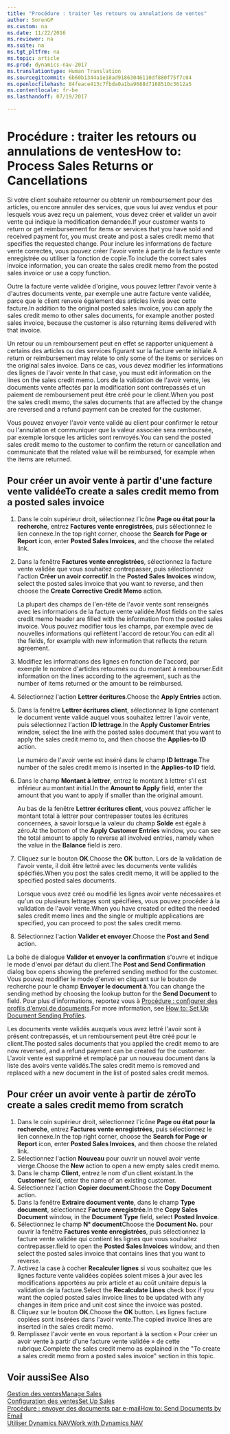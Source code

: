 ```yaml
---
title: "Procédure : traiter les retours ou annulations de ventes"
author: SorenGP
ms.custom: na
ms.date: 11/22/2016
ms.reviewer: na
ms.suite: na
ms.tgt_pltfrm: na
ms.topic: article
ms.prod: dynamics-nav-2017
ms.translationtype: Human Translation
ms.sourcegitcommit: 6b60b1344a1e18ad91863046110df880f75f7c04
ms.openlocfilehash: 84feace413c7fbda0a1ba9688d7168510c3612a5
ms.contentlocale: fr-be
ms.lasthandoff: 07/19/2017

---
```


# <a name="how-to-process-sales-returns-or-cancellations"></a><span data-ttu-id="1e9fd-102">Procédure : traiter les retours ou annulations de ventes</span><span class="sxs-lookup"><span data-stu-id="1e9fd-102">How to: Process Sales Returns or Cancellations</span></span>
<span data-ttu-id="1e9fd-103">Si votre client souhaite retourner ou obtenir un remboursement pour des articles, ou encore annuler des services, que vous lui avez vendus et pour lesquels vous avez reçu un paiement, vous devez créer et valider un avoir vente qui indique la modification demandée.</span><span class="sxs-lookup"><span data-stu-id="1e9fd-103">If your customer wants to return or get reimbursement for items or services that you have sold and received payment for, you must create and post a sales credit memo that specifies the requested change.</span></span> <span data-ttu-id="1e9fd-104">Pour inclure les informations de facture vente correctes, vous pouvez créer l'avoir vente à partir de la facture vente enregistrée ou utiliser la fonction de copie.</span><span class="sxs-lookup"><span data-stu-id="1e9fd-104">To include the correct sales invoice information, you can create the sales credit memo from the posted sales invoice or use a copy function.</span></span>

<span data-ttu-id="1e9fd-105">Outre la facture vente validée d'origine, vous pouvez lettrer l'avoir vente à d'autres documents vente, par exemple une autre facture vente validée, parce que le client renvoie également des articles livrés avec cette facture.</span><span class="sxs-lookup"><span data-stu-id="1e9fd-105">In addition to the original posted sales invoice, you can apply the sales credit memo to other sales documents, for example another posted sales invoice, because the customer is also returning items delivered with that invoice.</span></span>

<span data-ttu-id="1e9fd-106">Un retour ou un remboursement peut en effet se rapporter uniquement à certains des articles ou des services figurant sur la facture vente initiale.</span><span class="sxs-lookup"><span data-stu-id="1e9fd-106">A return or reimbursement may relate to only some of the items or services on the original sales invoice.</span></span> <span data-ttu-id="1e9fd-107">Dans ce cas, vous devez modifier les informations des lignes de l'avoir vente.</span><span class="sxs-lookup"><span data-stu-id="1e9fd-107">In that case, you must edit information on the lines on the sales credit memo.</span></span> <span data-ttu-id="1e9fd-108">Lors de la validation de l'avoir vente, les documents vente affectés par la modification sont contrepassés et un paiement de remboursement peut être créé pour le client.</span><span class="sxs-lookup"><span data-stu-id="1e9fd-108">When you post the sales credit memo, the sales documents that are affected by the change are reversed and a refund payment can be created for the customer.</span></span>

<span data-ttu-id="1e9fd-109">Vous pouvez envoyer l'avoir vente validé au client pour confirmer le retour ou l'annulation et communiquer que la valeur associée sera remboursée, par exemple lorsque les articles sont renvoyés.</span><span class="sxs-lookup"><span data-stu-id="1e9fd-109">You can send the posted sales credit memo to the customer to confirm the return or cancellation and communicate that the related value will be reimbursed, for example when the items are returned.</span></span>

## <a name="to-create-a-sales-credit-memo-from-a-posted-sales-invoice"></a><span data-ttu-id="1e9fd-110">Pour créer un avoir vente à partir d'une facture vente validée</span><span class="sxs-lookup"><span data-stu-id="1e9fd-110">To create a sales credit memo from a posted sales invoice</span></span>
1. <span data-ttu-id="1e9fd-111">Dans le coin supérieur droit, sélectionnez l'icône **Page ou état pour la recherche**, entrez **Factures vente enregistrées**, puis sélectionnez le lien connexe.</span><span class="sxs-lookup"><span data-stu-id="1e9fd-111">In the top right corner, choose the **Search for Page or Report** icon, enter **Posted Sales Invoices**, and the choose the related link.</span></span>  
2. <span data-ttu-id="1e9fd-112">Dans la fenêtre **Factures vente enregistrées**, sélectionnez la facture vente validée que vous souhaitez contrepasser, puis sélectionnez l'action **Créer un avoir correctif**.</span><span class="sxs-lookup"><span data-stu-id="1e9fd-112">In the **Posted Sales Invoices** window, select the posted sales invoice that you want to reverse, and then choose the **Create Corrective Credit Memo** action.</span></span>

    <span data-ttu-id="1e9fd-113">La plupart des champs de l'en-tête de l'avoir vente sont renseignés avec les informations de la facture vente validée.</span><span class="sxs-lookup"><span data-stu-id="1e9fd-113">Most fields on the sales credit memo header are filled with the information from the posted sales invoice.</span></span> <span data-ttu-id="1e9fd-114">Vous pouvez modifier tous les champs, par exemple avec de nouvelles informations qui reflètent l'accord de retour.</span><span class="sxs-lookup"><span data-stu-id="1e9fd-114">You can edit all the fields, for example with new information that reflects the return agreement.</span></span>
3. <span data-ttu-id="1e9fd-115">Modifiez les informations des lignes en fonction de l'accord, par exemple le nombre d'articles retournés ou du montant à rembourser.</span><span class="sxs-lookup"><span data-stu-id="1e9fd-115">Edit information on the lines according to the agreement, such as the number of items returned or the amount to be reimbursed.</span></span>
4. <span data-ttu-id="1e9fd-116">Sélectionnez l'action **Lettrer écritures**.</span><span class="sxs-lookup"><span data-stu-id="1e9fd-116">Choose the **Apply Entries** action.</span></span>
5. <span data-ttu-id="1e9fd-117">Dans la fenêtre **Lettrer écritures client**, sélectionnez la ligne contenant le document vente validé auquel vous souhaitez lettrer l'avoir vente, puis sélectionnez l'action **ID lettrage**.</span><span class="sxs-lookup"><span data-stu-id="1e9fd-117">In the **Apply Customer Entries** window, select the line with the posted sales document that you want to apply the sales credit memo to, and then choose the **Applies-to ID** action.</span></span>

    <span data-ttu-id="1e9fd-118">Le numéro de l'avoir vente est inséré dans le champ **ID lettrage**.</span><span class="sxs-lookup"><span data-stu-id="1e9fd-118">The number of the sales credit memo is inserted in the **Applies-to ID** field.</span></span>  
6. <span data-ttu-id="1e9fd-119">Dans le champ **Montant à lettrer**, entrez le montant à lettrer s'il est inférieur au montant initial.</span><span class="sxs-lookup"><span data-stu-id="1e9fd-119">In the **Amount to Apply** field, enter the amount that you want to apply if smaller than the original amount.</span></span>

    <span data-ttu-id="1e9fd-120">Au bas de la fenêtre **Lettrer écritures client**, vous pouvez afficher le montant total à lettrer pour contrepasser toutes les écritures concernées, à savoir lorsque la valeur du champ **Solde** est égale à zéro.</span><span class="sxs-lookup"><span data-stu-id="1e9fd-120">At the bottom of the **Apply Customer Entries** window, you can see the total amount to apply to reverse all involved entries, namely when the value in the **Balance** field is zero.</span></span>  
7. <span data-ttu-id="1e9fd-121">Cliquez sur le bouton **OK**.</span><span class="sxs-lookup"><span data-stu-id="1e9fd-121">Choose the **OK** button.</span></span> <span data-ttu-id="1e9fd-122">Lors de la validation de l'avoir vente, il doit être lettré avec les documents vente validés spécifiés.</span><span class="sxs-lookup"><span data-stu-id="1e9fd-122">When you post the sales credit memo, it will be applied to the specified posted sales documents.</span></span>

    <span data-ttu-id="1e9fd-123">Lorsque vous avez créé ou modifié les lignes avoir vente nécessaires et qu'un ou plusieurs lettrages sont spécifiées, vous pouvez procéder à la validation de l'avoir vente.</span><span class="sxs-lookup"><span data-stu-id="1e9fd-123">When you have created or edited the needed sales credit memo lines and the single or multiple applications are specified, you can proceed to post the sales credit memo.</span></span>
8. <span data-ttu-id="1e9fd-124">Sélectionnez l'action **Valider et envoyer**.</span><span class="sxs-lookup"><span data-stu-id="1e9fd-124">Choose the **Post and Send** action.</span></span>

<span data-ttu-id="1e9fd-125">La boîte de dialogue **Valider et envoyer la confirmation** s'ouvre et indique le mode d'envoi par défaut du client.</span><span class="sxs-lookup"><span data-stu-id="1e9fd-125">The **Post and Send Confirmation** dialog box opens showing the preferred sending method for the customer.</span></span> <span data-ttu-id="1e9fd-126">Vous pouvez modifier le mode d'envoi en cliquant sur le bouton de recherche pour le champ **Envoyer le document à**.</span><span class="sxs-lookup"><span data-stu-id="1e9fd-126">You can change the sending method by choosing the lookup button for the **Send Document** to field.</span></span> <span data-ttu-id="1e9fd-127">Pour plus d'informations, reportez vous à [Procédure : configurer des profils d'envoi de documents](sales-how-setup-document-send-profiles.md).</span><span class="sxs-lookup"><span data-stu-id="1e9fd-127">For more information, see [How to: Set Up Document Sending Profiles](sales-how-setup-document-send-profiles.md).</span></span>

<span data-ttu-id="1e9fd-128">Les documents vente validés auxquels vous avez lettré l'avoir sont à présent contrepassés, et un remboursement peut être créé pour le client.</span><span class="sxs-lookup"><span data-stu-id="1e9fd-128">The posted sales documents that you applied the credit memo to are now reversed, and a refund payment can be created for the customer.</span></span> <span data-ttu-id="1e9fd-129">L'avoir vente est supprimé et remplacé par un nouveau document dans la liste des avoirs vente validés.</span><span class="sxs-lookup"><span data-stu-id="1e9fd-129">The sales credit memo is removed and replaced with a new document in the list of posted sales credit memos.</span></span>

## <a name="to-create-a-sales-credit-memo-from-scratch"></a><span data-ttu-id="1e9fd-130">Pour créer un avoir vente à partir de zéro</span><span class="sxs-lookup"><span data-stu-id="1e9fd-130">To create a sales credit memo from scratch</span></span>
1. <span data-ttu-id="1e9fd-131">Dans le coin supérieur droit, sélectionnez l'icône **Page ou état pour la recherche**, entrez **Factures vente enregistrées**, puis sélectionnez le lien connexe.</span><span class="sxs-lookup"><span data-stu-id="1e9fd-131">In the top right corner, choose the **Search for Page or Report** icon, enter **Posted Sales Invoices**, and then choose the related link.</span></span>
2. <span data-ttu-id="1e9fd-132">Sélectionnez l'action **Nouveau** pour ouvrir un nouvel avoir vente vierge.</span><span class="sxs-lookup"><span data-stu-id="1e9fd-132">Choose the **New** action to open a new empty sales credit memo.</span></span>
3. <span data-ttu-id="1e9fd-133">Dans le champ **Client**, entrez le nom d'un client existant.</span><span class="sxs-lookup"><span data-stu-id="1e9fd-133">In the **Customer** field, enter the name of an existing customer.</span></span>
4. <span data-ttu-id="1e9fd-134">Sélectionnez l'action **Copier document**.</span><span class="sxs-lookup"><span data-stu-id="1e9fd-134">Choose the **Copy Document** action.</span></span>
5. <span data-ttu-id="1e9fd-135">Dans la fenêtre **Extraire document vente**, dans le champ **Type document**, sélectionnez **Facture enregistrée**.</span><span class="sxs-lookup"><span data-stu-id="1e9fd-135">In the **Copy Sales Document** window, in the **Document Type** field, select **Posted Invoice**.</span></span>
6. <span data-ttu-id="1e9fd-136">Sélectionnez le champ **N° document**</span><span class="sxs-lookup"><span data-stu-id="1e9fd-136">Choose the **Document No.**</span></span> <span data-ttu-id="1e9fd-137">pour ouvrir la fenêtre **Factures vente enregistrées**, puis sélectionnez la facture vente validée qui contient les lignes que vous souhaitez contrepasser.</span><span class="sxs-lookup"><span data-stu-id="1e9fd-137">field to open the **Posted Sales Invoices** window, and then select the posted sales invoice that contains lines that you want to reverse.</span></span>
7. <span data-ttu-id="1e9fd-138">Activez la case à cocher **Recalculer lignes** si vous souhaitez que les lignes facture vente validées copiées soient mises à jour avec les modifications apportées au prix article et au coût unitaire depuis la validation de la facture.</span><span class="sxs-lookup"><span data-stu-id="1e9fd-138">Select the **Recalculate Lines** check box if you want the copied posted sales invoice lines to be updated with any changes in item price and unit cost since the invoice was posted.</span></span>
8. <span data-ttu-id="1e9fd-139">Cliquez sur le bouton **OK**.</span><span class="sxs-lookup"><span data-stu-id="1e9fd-139">Choose the **OK** button.</span></span> <span data-ttu-id="1e9fd-140">Les lignes facture copiées sont insérées dans l'avoir vente.</span><span class="sxs-lookup"><span data-stu-id="1e9fd-140">The copied invoice lines are inserted in the sales credit memo.</span></span>
9. <span data-ttu-id="1e9fd-141">Remplissez l'avoir vente en vous reportant à la section « Pour créer un avoir vente à partir d'une facture vente validée » de cette rubrique.</span><span class="sxs-lookup"><span data-stu-id="1e9fd-141">Complete the sales credit memo as explained in the "To create a sales credit memo from a posted sales invoice" section in this topic.</span></span>

## <a name="see-also"></a><span data-ttu-id="1e9fd-142">Voir aussi</span><span class="sxs-lookup"><span data-stu-id="1e9fd-142">See Also</span></span>  
[<span data-ttu-id="1e9fd-143">Gestion des ventes</span><span class="sxs-lookup"><span data-stu-id="1e9fd-143">Manage Sales</span></span>](sales-manage-sales.md)  
[<span data-ttu-id="1e9fd-144">Configuration des ventes</span><span class="sxs-lookup"><span data-stu-id="1e9fd-144">Set Up Sales</span></span>](sales-setup-sales.md)  
[<span data-ttu-id="1e9fd-145">Procédure : envoyer des documents par e-mail</span><span class="sxs-lookup"><span data-stu-id="1e9fd-145">How to: Send Documents by Email</span></span>](ui-how-send-documents-email.md)  
[<span data-ttu-id="1e9fd-146">Utiliser Dynamics NAV</span><span class="sxs-lookup"><span data-stu-id="1e9fd-146">Work with Dynamics NAV</span></span>](ui-work-product.md)

